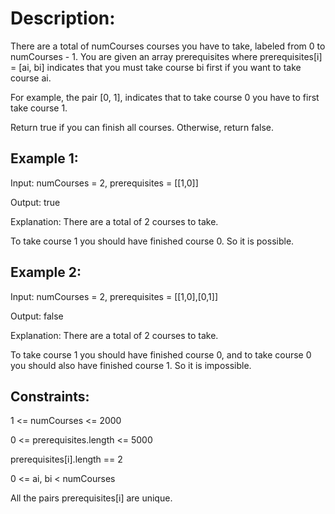 # Description:

There are a total of numCourses courses you have to take, labeled from 0 to numCourses - 1. You are given an array prerequisites where prerequisites[i] = [ai, bi] indicates that you must take course bi first if you want to take course ai.

For example, the pair [0, 1], indicates that to take course 0 you have to first take course 1.

Return true if you can finish all courses. Otherwise, return false.

## Example 1:

Input: numCourses = 2, prerequisites = [[1,0]]

Output: true

Explanation: There are a total of 2 courses to take.

To take course 1 you should have finished course 0. So it is possible.

## Example 2:

Input: numCourses = 2, prerequisites = [[1,0],[0,1]]

Output: false

Explanation: There are a total of 2 courses to take.

To take course 1 you should have finished course 0, and to take course 0 you should also have finished course 1. So it is impossible.

## Constraints:

1 <= numCourses <= 2000

0 <= prerequisites.length <= 5000

prerequisites[i].length == 2

0 <= ai, bi < numCourses

All the pairs prerequisites[i] are unique.
